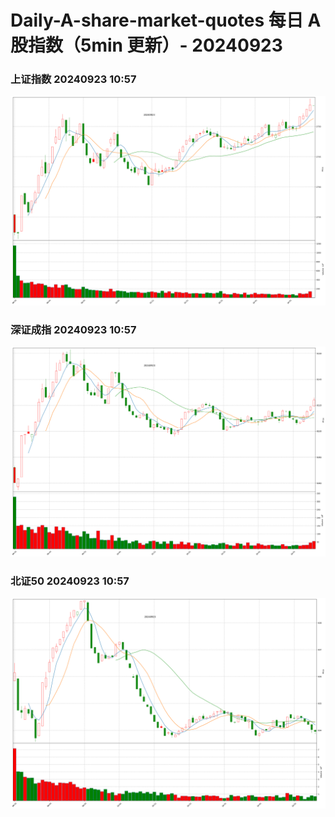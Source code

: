 
# Daily-A-share-market-quotes 每日 A 股指数（5min 更新）- 20240923

### 上证指数 20240923 10:57
![](./fig/2024/9/20240923-sh000001.png)

### 深证成指 20240923 10:57
![](./fig/2024/9/20240923-sz399001.png)

### 北证50 20240923 10:57
![](./fig/2024/9/20240923-bj899050.png)
